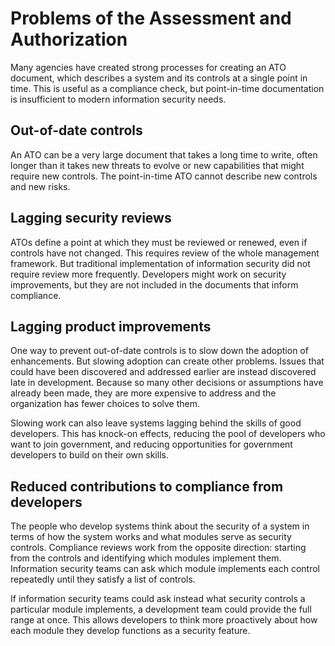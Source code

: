 # Problems of the Assessment and Authorization

Many agencies have created strong processes for creating an ATO document, which describes a system and its controls at a single point in time. This is useful as a compliance check, but point-in-time documentation is insufficient to modern information security needs.

## Out-of-date controls

An ATO can be a very large document that takes a long time to write, often longer than it takes new threats to evolve or new capabilities that might require new controls. The point-in-time ATO cannot describe new controls and new risks.

## Lagging security reviews

ATOs define a point at which they must be reviewed or renewed, even if controls have not changed. This requires review of the whole management framework. But traditional implementation of information security did not require review more frequently. Developers might work on security improvements, but they are not included in the documents that inform compliance.

## Lagging product improvements

One way to prevent out-of-date controls is to slow down the adoption of enhancements. But slowing adoption can create other problems. Issues that could have been discovered and addressed earlier are instead discovered late in development. Because so many other decisions or assumptions have already been made, they are more expensive to address and the organization has fewer choices to solve them.

Slowing work can also leave systems lagging behind the skills of good developers. This has knock-on effects, reducing the pool of developers who want to join government, and reducing opportunities for government developers to build on their own skills.

## Reduced contributions to compliance from developers

The people who develop systems think about the security of a system in terms of how the system works and what modules serve as security controls. Compliance reviews work from the opposite direction: starting from the controls and identifying which modules implement them. Information security teams can ask which module implements each control repeatedly until they satisfy a list of controls.

If information security teams could ask instead what security controls a particular module implements, a development team could provide the full range at once. This allows developers to think more proactively about how each module they develop functions as a security feature.
